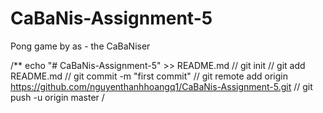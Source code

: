 # CaBaNis-Assignment-5
Pong game by as - the CaBaNiser

/** 
echo "# CaBaNis-Assignment-5" >> README.md
//
git init
//
git add README.md
//
git commit -m "first commit"
//
git remote add origin https://github.com/nguyenthanhhoangq1/CaBaNis-Assignment-5.git
//
git push -u origin master
/
